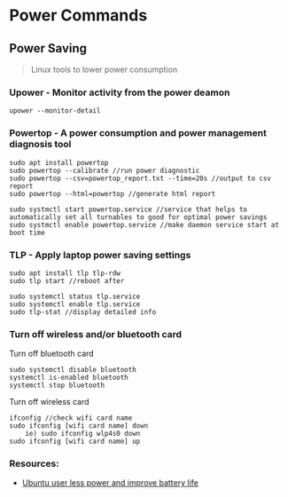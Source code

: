 # Power Commands

##  Power Saving
> Linux tools to lower power consumption

### Upower - Monitor activity from the power deamon
```
upower --monitor-detail
```

### Powertop - A power consumption and power management diagnosis tool
```
sudo apt install powertop
sudo powertop --calibrate //run power diagnostic
sudo powertop --csv=powertop_report.txt --time=20s //output to csv report
sudo powertop --html=powertop //generate html report

sudo systmctl start powertop.service //service that helps to automatically set all turnables to good for optimal power savings
sudo systmctl enable powertop.service //make daemon service start at boot time
```

### TLP - Apply laptop power saving settings
```
sudo apt install tlp tlp-rdw
sudo tlp start //reboot after

sudo systemctl status tlp.service
sudo systemctl enable tlp.service
sudo tlp-stat //display detailed info
```

### Turn off wireless and/or bluetooth card
Turn off bluetooth card
```
sudo systemctl disable bluetooth
systemctl is-enabled bluetooth
systemctl stop bluetooth
```

Turn off wireless card
```
ifconfig //check wifi card name
sudo ifconfig [wifi card name] down
    ie) sudo ifconfig wlp4s0 down
sudo ifconfig [wifi card name] up
```

### Resources:
- [Ubuntu user less power and improve battery life](https://help.ubuntu.com/stable/ubuntu-help/power-batterylife.html.en)
